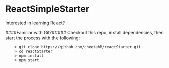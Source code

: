 # ReactSimpleStarter

Interested in learning React?

####Familiar with Git?#####
Checkout this repo, install dependencies, then start the process with the following:

```
	> git clone https://github.com/cheetahM/reactStarter.git
	> cd reactStarter
	> npm install
	> npm start
```
